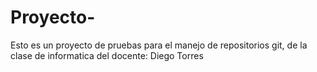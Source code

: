 # Proyecto-
Esto es un proyecto de pruebas para el manejo de repositorios git, de la clase de informatica del docente: Diego Torres
